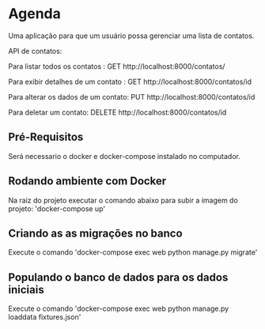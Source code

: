 # Agenda

Uma aplicação para que um usuário possa gerenciar uma lista de contatos.

API de contatos:

Para listar todos os contatos : GET
http://localhost:8000/contatos/

Para exibir detalhes de um contato : GET
http://localhost:8000/contatos/id

  
Para alterar os dados de um contato: PUT 
http://localhost:8000/contatos/id
  
Para deletar um contato: DELETE 
http://localhost:8000/contatos/id


## Pré-Requisitos

Será necessario o docker e docker-compose instalado no computador.

## Rodando ambiente com Docker

Na raiz do projeto executar o comando abaixo para subir a imagem do projeto:
'docker-compose up' 

## Criando as as migrações no banco

Execute o comando 'docker-compose exec web python manage.py migrate'


## Populando o banco de dados para os dados iniciais

Execute o comando 'docker-compose exec web python manage.py loaddata fixtures.json'
